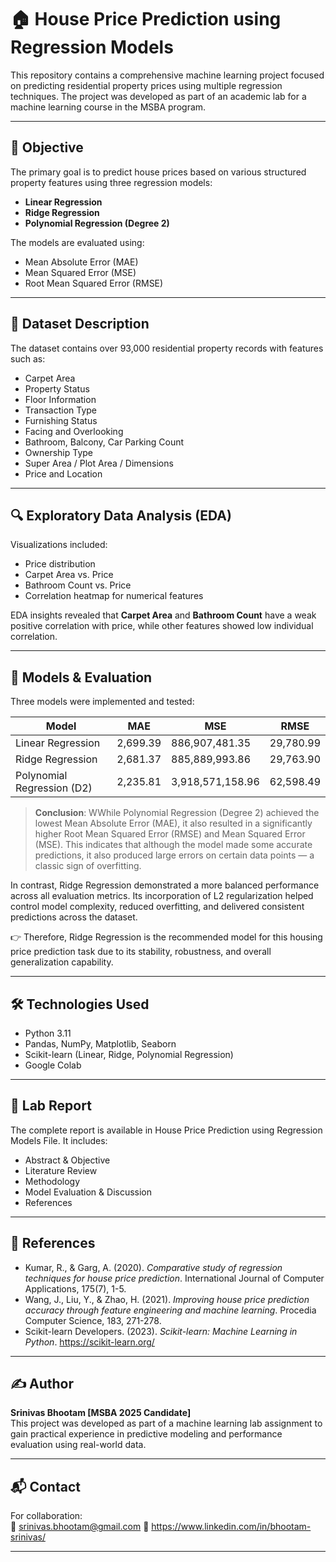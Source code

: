 
# 🏠 House Price Prediction using Regression Models

This repository contains a comprehensive machine learning project focused on predicting residential property prices using multiple regression techniques. The project was developed as part of an academic lab for a machine learning course in the MSBA program.

---

## 📌 Objective

The primary goal is to predict house prices based on various structured property features using three regression models:

- **Linear Regression**
- **Ridge Regression**
- **Polynomial Regression (Degree 2)**

The models are evaluated using:
- Mean Absolute Error (MAE)
- Mean Squared Error (MSE)
- Root Mean Squared Error (RMSE)


---

## 🧠 Dataset Description

The dataset contains over 93,000 residential property records with features such as:

- Carpet Area
- Property Status
- Floor Information
- Transaction Type
- Furnishing Status
- Facing and Overlooking
- Bathroom, Balcony, Car Parking Count
- Ownership Type
- Super Area / Plot Area / Dimensions
- Price and Location

---

## 🔍 Exploratory Data Analysis (EDA)

Visualizations included:
- Price distribution
- Carpet Area vs. Price
- Bathroom Count vs. Price
- Correlation heatmap for numerical features

EDA insights revealed that **Carpet Area** and **Bathroom Count** have a weak positive correlation with price, while other features showed low individual correlation.

---

## 🤖 Models & Evaluation

Three models were implemented and tested:

| Model                         | MAE      | MSE            | RMSE     |
|------------------------------|----------|----------------|----------|
| Linear Regression            | 2,699.39 | 886,907,481.35 | 29,780.99 |
| Ridge Regression             | 2,681.37 | 885,889,993.86 | 29,763.90 |
| Polynomial Regression (D2)   | 2,235.81 | 3,918,571,158.96 | 62,598.49 |

> **Conclusion**: WWhile Polynomial Regression (Degree 2) achieved the lowest Mean Absolute Error (MAE), it also resulted in a significantly higher Root Mean Squared Error (RMSE) and Mean Squared Error (MSE). This indicates that although the model made some accurate predictions, it also produced large errors on certain data points — a classic sign of overfitting.

In contrast, Ridge Regression demonstrated a more balanced performance across all evaluation metrics. Its incorporation of L2 regularization helped control model complexity, reduced overfitting, and delivered consistent predictions across the dataset.

👉 Therefore, Ridge Regression is the recommended model for this housing price prediction task due to its stability, robustness, and overall generalization capability.

---

## 🛠️ Technologies Used

- Python 3.11
- Pandas, NumPy, Matplotlib, Seaborn
- Scikit-learn (Linear, Ridge, Polynomial Regression)
- Google Colab

---

## 📄 Lab Report

The complete report is available in House Price Prediction using Regression Models File. It includes:

- Abstract & Objective
- Literature Review
- Methodology
- Model Evaluation & Discussion
- References

---

## 🧾 References

- Kumar, R., & Garg, A. (2020). *Comparative study of regression techniques for house price prediction*. International Journal of Computer Applications, 175(7), 1-5.
- Wang, J., Liu, Y., & Zhao, H. (2021). *Improving house price prediction accuracy through feature engineering and machine learning*. Procedia Computer Science, 183, 271-278.
- Scikit-learn Developers. (2023). *Scikit-learn: Machine Learning in Python*. https://scikit-learn.org/

---

## ✍️ Author

**Srinivas Bhootam [MSBA 2025 Candidate]**  
This project was developed as part of a machine learning lab assignment to gain practical experience in predictive modeling and performance evaluation using real-world data.

---

## 📬 Contact

For collaboration:  
📧 srinivas.bhootam@gmail.com
🔗 https://www.linkedin.com/in/bhootam-srinivas/

---


